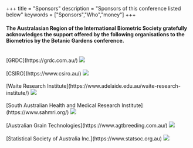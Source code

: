 +++
title = "Sponsors"
description = "Sponsors of this conference listed below"
keywords = ["Sponsors","Who","money"]
+++



<h4 class="sponsors-text">
The Australasian Region of the International Biometric Society gratefully acknowledges the support offered by the following organisations to the Biometrics by the Botanic Gardens conference.</h4>
<br>

<span class="sponsors-text">
[GRDC](https://grdc.com.au/) 
</span>  

<a href="https://grdc.com.au/">
<img style="float: center;" src="/img/sponsors/GRDCLogoStacked_RGB.png", class="sponsors">
</a>

<br>
<br>

<span class="sponsors-text">
[CSIRO](https://www.csiro.au/)
</span>  

<a href="https://www.csiro.au/">
<img style="float: center;" src="/img/sponsors/CSIRO_Logo.png", class="sponsors-smaller">
</a>
<br>
<br>

<span class="sponsors-text">
[Waite Research Institute](https://www.adelaide.edu.au/waite-research-institute/)
</span>  

<a href="https://www.adelaide.edu.au/waite-research-institute/">
<img style="float: center;" src="/img/sponsors/UoA_WRI_logo_horiz.png", class="sponsors">
</a>
<br>
<br>

<span class="sponsors-text">
[South Australian Health and Medical Research Institute](https://www.sahmri.org/)
</span>  

<a href="https://www.sahmri.org/">
<img style="float: center;" src="/img/sponsors/SAHMRI logo.png", class="sponsors">
</a>
<br>
<br>

<span class="sponsors-text">
[Australian Grain Technologies](https://www.agtbreeding.com.au/)
</span>  

<a href="https://www.agtbreeding.com.au/">
<img style="float: center;" src="/img/sponsors/AGT.png", class="sponsors">
</a>
<br>
<br>

<span class="sponsors-text">
[Statistical Society of Australia Inc.](https://www.statsoc.org.au)
</span>  

<a href="https://www.statsoc.org.au">
<img style="float: center;" src="/img/sponsors/SSA.png", class="sponsors">
</a>
<br>
<br>

